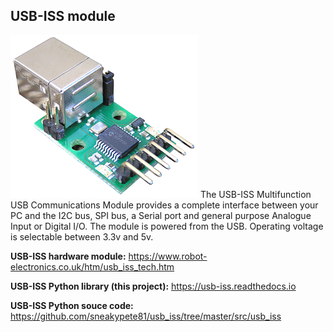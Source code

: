 USB-ISS module
-------------
![USB-ISS module](https://github.com/xinghuang077/ET2_test/blob/main/I2C_Config_test/IMGs/usb-iss%20module.png)
The USB-ISS  Multifunction USB Communications Module provides a complete interface between your PC and the I2C bus, SPI bus, a Serial port and general purpose Analogue Input or Digital I/O. The module is powered from the USB. Operating voltage is selectable between 3.3v and 5v.

**USB-ISS hardware module:**
  https://www.robot-electronics.co.uk/htm/usb_iss_tech.htm

**USB-ISS Python library (this project):**
  https://usb-iss.readthedocs.io

**USB-ISS Python souce code:**
  https://github.com/sneakypete81/usb_iss/tree/master/src/usb_iss
